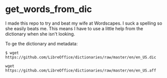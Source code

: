 # get_words_from_dic

I made this repo to try and beat my wife at Wordscapes.  I suck a spelling so she easily beats me.  This means I have to use a little help from the dictionary when she isn't looking. 

To ge the dictionary and metadata:
```
$ wget https://github.com/LibreOffice/dictionaries/raw/master/en/en_US.dic
```

```
wget https://github.com/LibreOffice/dictionaries/raw/master/en/en_US.aff
```
